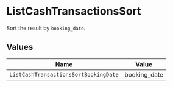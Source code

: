 # ListCashTransactionsSort

Sort the result by `booking_date`.


## Values

| Name                                  | Value                                 |
| ------------------------------------- | ------------------------------------- |
| `ListCashTransactionsSortBookingDate` | booking_date                          |